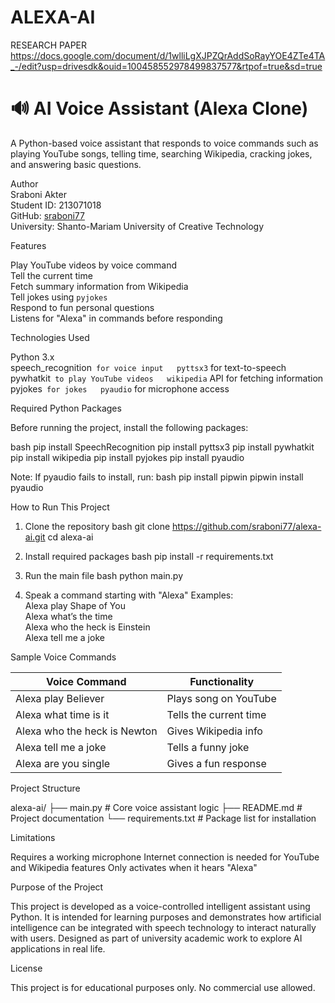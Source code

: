 
# ALEXA-AI
RESEARCH PAPER 
https://docs.google.com/document/d/1wlliLgXJPZQrAddSoRayYOE4ZTe4TA_-/edit?usp=drivesdk&ouid=100458552978499837577&rtpof=true&sd=true

# 🔊 AI Voice Assistant (Alexa Clone)

A Python-based voice assistant that responds to voice commands such as playing YouTube songs, telling time, searching Wikipedia, cracking jokes, and answering basic questions.



 Author  
Sraboni Akter  
Student ID: 213071018  
GitHub: [sraboni77](https://github.com/sraboni77)  
University: Shanto-Mariam University of Creative Technology



 Features

 Play YouTube videos by voice command  
 Tell the current time  
 Fetch summary information from Wikipedia  
 Tell jokes using `pyjokes`  
 Respond to fun personal questions  
 Listens for "Alexa" in commands before responding  



 Technologies Used

 Python 3.x  
speech_recognition` for voice input  
pyttsx3` for text-to-speech  
pywhatkit` to play YouTube videos  
wikipedia` API for fetching information  
pyjokes` for jokes  
pyaudio` for microphone access  


Required Python Packages

Before running the project, install the following packages:

bash
pip install SpeechRecognition
pip install pyttsx3
pip install pywhatkit
pip install wikipedia
pip install pyjokes
pip install pyaudio


Note: If pyaudio fails to install, run:
bash
pip install pipwin
pipwin install pyaudio




 How to Run This Project

1. Clone the repository 
bash
git clone https://github.com/sraboni77/alexa-ai.git
cd alexa-ai


2. Install required packages 
bash
pip install -r requirements.txt


3. Run the main file
bash
python main.py


4. Speak a command starting with "Alexa" 
   Examples:  
   Alexa play Shape of You  
   Alexa what’s the time  
   Alexa who the heck is Einstein  
   Alexa tell me a joke



Sample Voice Commands

| Voice Command                 | Functionality                |
|------------------------------|------------------------------|
| Alexa play Believer          | Plays song on YouTube        |
| Alexa what time is it        | Tells the current time       |
| Alexa who the heck is Newton | Gives Wikipedia info         |
| Alexa tell me a joke         | Tells a funny joke           |
| Alexa are you single         | Gives a fun response         |



 Project Structure


alexa-ai/
├── main.py             # Core voice assistant logic
├── README.md           # Project documentation
└── requirements.txt    # Package list for installation




  Limitations

Requires a working microphone
Internet connection is needed for YouTube and Wikipedia features
 Only activates when it hears "Alexa"



 Purpose of the Project

This project is developed as a voice-controlled intelligent assistant using Python. It is intended for learning purposes and demonstrates how artificial intelligence can be integrated with speech technology to interact naturally with users. Designed as part of university academic work to explore AI applications in real life.



 License

This project is for educational purposes only. No commercial use allowed.